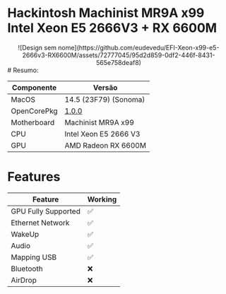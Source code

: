 # Hackintosh Machinist MR9A x99 Intel Xeon E5 2666V3 + RX 6600M
<div align="center">
  ![Design sem nome](https://github.com/eudevedu/EFI-Xeon-x99-e5-2666v3-RX6600M/assets/72777045/95d2d859-0df2-446f-8431-565e758deaf8)
</div>
# Resumo:
<div align="center">
  
| Componente       | Versão                                     |
|------------------|--------------------------------------------|
| MacOS            | 14.5 (23F79) (Sonoma)                      |
| OpenCorePkg      | [1.0.0](https://github.com/acidanthera/OpenCorePkg/releases/tag/1.0.0) |
| Motherboard      | Machinist MR9A x99                         |
| CPU              | Intel Xeon E5 2666 V3                      |
| GPU              | AMD Radeon RX 6600M                        |
</div>

# Features 

<div align="center">

| Feature              | Working |
|----------------------|---------|
| GPU Fully Supported  | ✅      |
| Ethernet Network     | ✅      |
| WakeUp               | ✅      |
| Audio                | ✅      |
| Mapping USB          | ✅      |
| Bluetooth            | ❌      |
| AirDrop              | ❌      |

</div>
